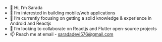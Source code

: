 - 👋 Hi, I’m Sarada
- 👀 I’m interested in building mobile/web applications
- 🌱 I’m currently focusing on getting a solid knowledge & experience in Android and Reactjs
- 💞️ I’m looking to collaborate on Reactjs and Flutter open-source projects
- 📫 Reach me at email - saradadevi576@gmail.com

<!---
anushasarada/anushasarada is a ✨ special ✨ repository because its `README.md` (this file) appears on your GitHub profile.
You can click the Preview link to take a look at your changes.
--->
